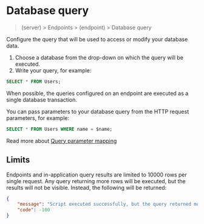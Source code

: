 # Database query

> (server) > Endpoints > (endpoint) > Database query

Configure the query that will be used to access or modify your database data.

1. Choose a database from the drop-down on which the query will be executed.
2. Write your query, for example:

```sql
SELECT * FROM Users;
```

When possible, the queries configured on an endpoint are executed as a single database transaction.

You can pass parameters to your database query from the HTTP request parameters, for example:

```sql
SELECT * FROM Users WHERE name = $name;
```

Read more about [Query parameter mapping](endpoints/mapping.md)

## Limits

Endpoints and in-application query results are limited to 10000 rows per single request. Any query returning more rows will be executed, but the results will not be visible. Instead, the following will be returned:

```json
{
    "message": "Script executed successfully, but the query returned more than 10000 rows. Please refine your query.",
    "code": -100
}
```